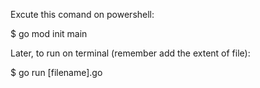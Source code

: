 Excute this comand on powershell:

$ go mod init main



Later, to run on terminal (remember add the extent of file):

$ go run [filename].go
